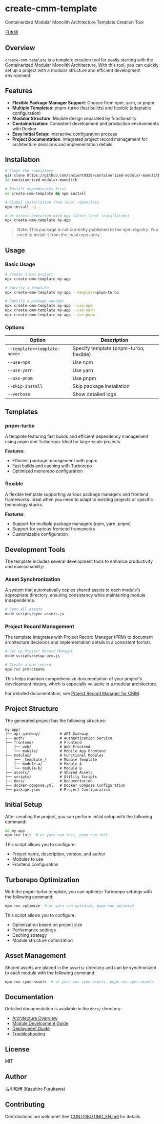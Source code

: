 # create-cmm-template

Containerized Modular Monolith Architecture Template Creation Tool

[日本語](./README_ja.md)

## Overview

`create-cmm-template` is a template creation tool for easily starting with the Containerized Modular Monolith Architecture. With this tool, you can quickly set up a project with a modular structure and efficient development environment.

## Features

- **Flexible Package Manager Support**: Choose from npm, yarn, or pnpm
- **Multiple Templates**: pnpm-turbo (fast builds) and flexible (adaptable configuration)
- **Modular Structure**: Module design separated by functionality
- **Containerization**: Consistent development and production environments with Docker
- **Easy Initial Setup**: Interactive configuration process
- **Project Documentation**: Integrated project record management for architecture decisions and implementation details

## Installation

```bash
# Clone the repository
git clone https://github.com/ancient0328/containerized-modular-monolith.git
cd containerized-modular-monolith

# Install dependencies first
cd create-cmm-template && npm install

# Global installation from local repository
npm install -g .

# Or direct execution with npx (after local installation)
npx create-cmm-template my-app
```

> Note: This package is not currently published to the npm registry. You need to install it from the local repository.

## Usage

### Basic Usage

```bash
# Create a new project
npx create-cmm-template my-app

# Specify a template
npx create-cmm-template my-app --template=pnpm-turbo

# Specify a package manager
npx create-cmm-template my-app --use-npm
npx create-cmm-template my-app --use-yarn
npx create-cmm-template my-app --use-pnpm
```

### Options

| Option | Description |
|--------|-------------|
| `--template=<template-name>` | Specify template (pnpm-turbo, flexible) |
| `--use-npm` | Use npm |
| `--use-yarn` | Use yarn |
| `--use-pnpm` | Use pnpm |
| `--skip-install` | Skip package installation |
| `--verbose` | Show detailed logs |

## Templates

### pnpm-turbo

A template featuring fast builds and efficient dependency management using pnpm and Turborepo. Ideal for large-scale projects.

**Features**:
- Efficient package management with pnpm
- Fast builds and caching with Turborepo
- Optimized monorepo configuration

### flexible

A flexible template supporting various package managers and frontend frameworks. Ideal when you need to adapt to existing projects or specific technology stacks.

**Features**:
- Support for multiple package managers (npm, yarn, pnpm)
- Support for various frontend frameworks
- Customizable configuration

## Development Tools

The template includes several development tools to enhance productivity and maintainability:

### Asset Synchronization

A system that automatically copies shared assets to each module's appropriate directory, ensuring consistency while maintaining module independence.

```bash
# Sync all assets
node scripts/sync-assets.js
```

### Project Record Management

The template integrates with Project Record Manager (PRM) to document architecture decisions and implementation details in a consistent format.

```bash
# Set up Project Record Manager
node scripts/setup-prm.js

# Create a new record
npm run prm:create
```

This helps maintain comprehensive documentation of your project's development history, which is especially valuable in a modular architecture.

For detailed documentation, see [Project Record Manager for CMM](../documents/tools/project-record-manager_en.md).

## Project Structure

The generated project has the following structure:

```
my-app/
├── api-gateway/         # API Gateway
├── auth/                # Authentication Service
├── frontend/            # Frontend
│   ├── web/             # Web Frontend
│   └── mobile/          # Mobile App Frontend
├── modules/             # Functional Modules
│   ├── _template_/      # Module Template
│   ├── module-a/        # Module A
│   └── module-b/        # Module B
├── assets/              # Shared Assets
├── scripts/             # Utility Scripts
├── docs/                # Documentation
├── docker-compose.yml   # Docker Compose Configuration
└── package.json         # Project Configuration
```

## Initial Setup

After creating the project, you can perform initial setup with the following command:

```bash
cd my-app
npm run init  # or yarn run init, pnpm run init
```

This script allows you to configure:
- Project name, description, version, and author
- Modules to use
- Frontend configuration

## Turborepo Optimization

With the pnpm-turbo template, you can optimize Turborepo settings with the following command:

```bash
npm run optimize  # or yarn run optimize, pnpm run optimize
```

This script allows you to configure:
- Optimization based on project size
- Performance settings
- Caching strategy
- Module structure optimization

## Asset Management

Shared assets are placed in the `assets/` directory and can be synchronized to each module with the following command:

```bash
npm run sync-assets  # or yarn run sync-assets, pnpm run sync-assets
```

## Documentation

Detailed documentation is available in the `docs/` directory:

- [Architecture Overview](./docs/architecture.md)
- [Module Development Guide](./docs/module-development.md)
- [Deployment Guide](./docs/deployment.md)
- [Troubleshooting](./docs/troubleshooting.md)

## License

MIT

## Author

古川和博 (Kazuhiro Furukawa)

## Contributing

Contributions are welcome! See [CONTRIBUTING_EN.md](./CONTRIBUTING_EN.md) for details.
